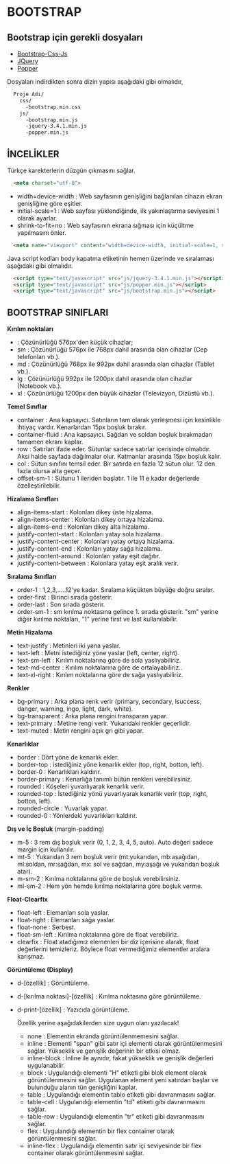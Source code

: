 # BOOTSTRAP


## Bootstrap için gerekli dosyaları

- [Bootstrap-Css-Js](https://github.com/twbs/bootstrap/releases/download/v4.3.1/bootstrap-4.3.1-dist.zip)
- [JQuery](https://code.jquery.com/jquery-3.4.1.min.js)
- [Popper](https://unpkg.com/popper.js)

Dosyaları indirdikten sonra dizin yapısı aşağıdaki gibi olmalıdır,

```sh
  Proje Adı/
    css/
      -bootstrap.min.css
    js/
      -bootstrap.min.js
      -jquery-3.4.1.min.js
      -popper.min.js
```

## İNCELİKLER

Türkçe karekterlerin düzgün çıkmasını sağlar.

```html  
  <meta charset="utf-8">
```

- width=device-width : Web sayfasının genişliğini bağlanılan cihazın ekran genişliğine göre eşitler.
- initial-scale=1 : Web sayfası yüklendiğinde, ilk yakınlaştırma seviyesini 1 olarak ayarlar.
- shrink-to-fit=no : Web sayfasının ekrana sığması için küçültme yapılmasını önler.

```html
  <meta name="viewport" content="width=device-width, initial-scale=1, shrink-to-fit=no">
```

Java script kodları body kapatma etiketinin hemen üzerinde  ve sıralaması aşağıdaki gibi olmalıdır.

```html
  <script type="text/javascript" src="js/jquery-3.4.1.min.js"></script>
  <script type="text/javascript" src="js/popper.min.js"></script>
  <script type="text/javascript" src="js/bootstrap.min.js"></script>
```


## BOOTSTRAP SINIFLARI

**Kırılım noktaları**

-    : Çözünürlüğü 576px'den küçük cihazlar;
- sm : Çözünürlüğü 576px ile 768px dahil arasında olan cihazlar (Cep telefonları vb.).
- md : Çözünürlüğü 768px ile 992px dahil arasında olan cihazlar (Tablet vb.).
- lg : Çözünürlüğü 992px ile 1200px dahil arasında olan cihazlar (Notebook vb.).
- xl : Çözünürlüğü 1200px den büyük cihazlar (Televizyon, Dizüstü vb.).

**Temel Sınıflar**

- container : Ana kapsayıcı. Satınların tam olarak yerleşmesi için kesinlikle ihtiyaç vardır. Kenarlardan 15px boşluk bırakır.
- container-fluid : Ana kapsayıcı. Sağdan ve soldan boşluk bırakmadan tamamen ekranı kaplar.
- row : Satırları ifade eder. Sütunlar sadece satırlar içerisinde olmalıdır. Aksi halde sayfada dağılmalar olur. Katmanlar arasında 15px boşluk kalır.
- col : Sütun sınıfını temsil eder. Bir satırda en fazla 12 sütun olur. 12 den fazla olursa alta geçer.
- offset-sm-1 : Sütunu 1 ileriden başlatır. 1 ile 11 e kadar değerlerde özelleştirilebilir.

**Hizalama Sınıfları**

- align-items-start : Kolonları dikey üste hizalama.
- align-items-center : Kolonları dikey ortaya hizalama.
- align-items-end : Kolonları dikey alta hizalama.
- justify-content-start : Kolonları yatay sola hizalama.
- justify-content-center : Kolonları yatay ortaya hizalama.
- justify-content-end : Kolonları yatay sağa hizalama.
- justify-content-around : Kolonları yatay eşit dağıtır.
- justify-content-between : Kolonlara yatay eşit aralık verir.

**Sıralama Sınıfları**

- order-1 : 1,2,3,.....12'ye kadar. Sıralama küçükten büyüğe doğru sıralar.
- order-first : Birinci sırada gösterir.
- order-last : Son sırada gösterir.
- order-sm-1 : sm kırılma noktasına gelince 1. sırada gösterir. "sm" yerine diğer kırılma noktaları, "1" yerine first ve last kullanılabilir.

**Metin Hizalama**

- text-justify : Metinleri iki yana yaslar.
- text-left : Metni istediğiniz yöne yaslar (left, center, right).
- text-sm-left : Kırılım noktalarına göre de sola yaslıyabiliriz.
- text-md-center : Kırılım noktalarına göre de ortalayabiliriz..
- text-xl-right : Kırılım noktalarına göre de sağa yaslıyabiliriz.

**Renkler**

- bg-primary : Arka plana renk verir (primary, secondary, lsuccess, danger, warning, ingo, light, dark, white).
- bg-transparent : Arka plana rengini transparan yapar.
- text-primary : Metine rengi verir. Yukarıdaki renkler geçerlidir.
- text-muted : Metin rengini açık gri gibi yapar.

**Kenarlıklar**

- border : Dört yöne de kenarlık ekler.
- border-top : istediğiniz yöne kenarlık ekler (top, right, botton, left).
- border-0 : Kenarlıkları kaldırır.
- border-primary : Kenarlığa tanımlı bütün renkleri verebilirsiniz.
- rounded : Köşeleri yuvarlıyarak kenarlık verir.
- rounded-top : İstediğiniz yönü yuvarlıyarak kenarlık verir (top, right, botton, left).
- rounded-circle : Yuvarlak yapar.
- rounded-0 : Yönlerdeki yuvarlıkları kaldırır.

**Dış ve İç Boşluk** (margin-padding)

- m-5 : 3 rem dış boşluk verir (0, 1, 2, 3, 4, 5, auto). Auto değeri sadece margin için kullanılır.
- mt-5 : Yukarıdan 3 rem boşluk verir (mt:yukarıdan, mb:aşağıdan, ml:soldan, mr:sağdan, mx: sol ve sağdan, my:aşağı ve yukarıdan boşluk atar).
- m-sm-2 : Kırılma noktalarına göre de boşluk verebilirsiniz.
- ml-sm-2 : Hem yön hemde kırılma noktalarına göre boşluk verme.

**Float-Clearfix**

- float-left : Elemanları sola yaslar.
- float-right : Elemanları sağa yaslar.
- float-none : Serbest.
- float-sm-left : Kırılma noktalarına göre de float verebiliriz.
- clearfix : Float atadığımız elemenleri bir diz içerisine alarak, float değerlerini temizleriz. Böylece float vermediğimiz elementler aralara karışmaz.

**Görüntüleme (Display)**

- d-[özellik] : Görüntüleme.
- d-[kırılma noktası]-[özellik] : Kırılma noktasına göre görüntüleme.
- d-print-[özellik] : Yazıcıda görüntüleme.

  Özellik yerine aşağıdakilerden size uygun olanı yazılacak!

    - none : Elementin ekranda görüntülenmemesini sağlar.
    - inline : Elementi "span" gibi satır içi elementi olarak görüntülenmesini sağlar. Yükseklik ve genişlik değerinin bir etkisi olmaz.
    - inline-block : İnline ile aynıdır, fakat yükseklik ve genişlik değerleri uygulanabilir.
    - block : Uygulandığı elementi "H" etiketi gibi blok element olarak görüntülenmesini sağlar. Uygulanan element yeni satırdan başlar ve bulunduğu alanın tün genişliğini kaplar.
    - table : Uygulandığı elementin tablo etiketi gibi davranmasını sağlar.
    - table-cell : Uygulandığı elementin "td" etiketi gibi davranmasını sağlar.
    - table-row : Uygulandığı elementin "tr" etiketi gibi davranmasını sağlar.
    - flex : Uygulandığı elementin bir flex container olarak görüntülenmesini sağlar.
    - inline-flex : Uygulandığı elementin satır içi seviyesinde bir flex container olarak görüntülenmesini sağlar.
